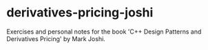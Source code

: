 # derivatives-pricing-joshi
Exercises and personal notes for the book 'C++ Design Patterns and Derivatives Pricing' by Mark Joshi.
